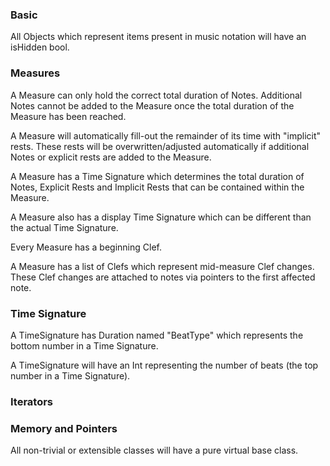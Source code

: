 
### Basic
All Objects which represent items present in music notation will have an isHidden bool.

### Measures
A Measure can only hold the correct total duration of Notes.  Additional Notes cannot be added to the Measure once the total duration of the Measure has been reached.

A Measure will automatically fill-out the remainder of its time with "implicit" rests.  These rests will be overwritten/adjusted automatically if additional Notes or explicit rests are added to the Measure.

A Measure has a Time Signature which determines the total duration of Notes, Explicit Rests and Implicit Rests that can be contained within the Measure.

A Measure also has a display Time Signature which can be different than the actual Time Signature.

Every Measure has a beginning Clef.

A Measure has a list of Clefs which represent mid-measure Clef changes.  These Clef changes are attached to notes via pointers to the first affected note.

### Time Signature
A TimeSignature has Duration named "BeatType" which represents the bottom number in a Time Signature.

A TimeSignature will have an Int representing the number of beats (the top number in a Time Signature).

### Iterators

### Memory and Pointers
All non-trivial or extensible classes will have a pure virtual base class.

